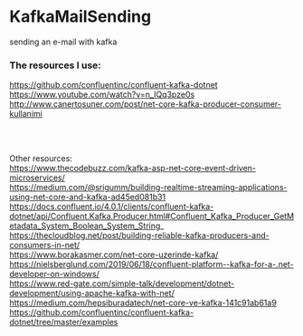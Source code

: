 # KafkaMailSending
sending an e-mail with kafka

### The resources I use:
https://github.com/confluentinc/confluent-kafka-dotnet
<br/>
https://www.youtube.com/watch?v=n_IQq3pze0s
<br/>
http://www.canertosuner.com/post/net-core-kafka-producer-consumer-kullanimi




<br/>
<br/>

Other resources:
<br/>
https://www.thecodebuzz.com/kafka-asp-net-core-event-driven-microservices/
<br/>
https://medium.com/@srigumm/building-realtime-streaming-applications-using-net-core-and-kafka-ad45ed081b31
<br/>
https://docs.confluent.io/4.0.1/clients/confluent-kafka-dotnet/api/Confluent.Kafka.Producer.html#Confluent_Kafka_Producer_GetMetadata_System_Boolean_System_String_
<br/>
https://thecloudblog.net/post/building-reliable-kafka-producers-and-consumers-in-net/
<br/>
https://www.borakasmer.com/net-core-uzerinde-kafka/
<br/>
https://nielsberglund.com/2019/06/18/confluent-platform--kafka-for-a-.net-developer-on-windows/
<br/>
https://www.red-gate.com/simple-talk/development/dotnet-development/using-apache-kafka-with-net/
<br/>
https://medium.com/hepsiburadatech/net-core-ve-kafka-141c91ab61a9
<br/>
https://github.com/confluentinc/confluent-kafka-dotnet/tree/master/examples




